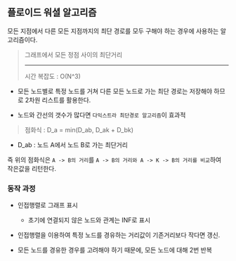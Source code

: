 ## 플로이드 워셜 알고리즘

모든 지점에서 다른 모든 지점까지의 최단 경로를 모두 구해야 하는 경우에 사용하는 알고리즘이다.

> 그래프에서 모든 정점 사이의 최단거리<hr/>
> 시간 복잡도 : O(N^3)

- 모든 노드별로 특정 노드를 거쳐 다른 모든 노드로 가는 최단 경로는 저장해야 하므로 2차원 리스트를 활용한다.

- 노드와 간선의 갯수가 많다면 `다익스트라 최단경로 알고리즘`이 효과적

> 점화식 : D_a = min(D_ab, D_ak + D_bk)

- D_ab : 노드 A에서 노드 B로 가는 최단거리

즉 위의 점화식은 `A -> B의 거리`를 `A -> B의 거리와 A -> K -> B의 거리를 비교`하여 작은값을 리턴한다.

### 동작 과정

- 인접행렬로 그래프 표시
  - 초기에 연결되지 않은 노드와 관계는 INF로 표시
- 인접행렬을 이용하여 특정 노드를 경유하는 거리값이 기존거리보다 작다면 갱신.

- 모든 노드를 경유한 경우를 고려해야 하기 때문에, 모든 노드에 대해 2번 반복
